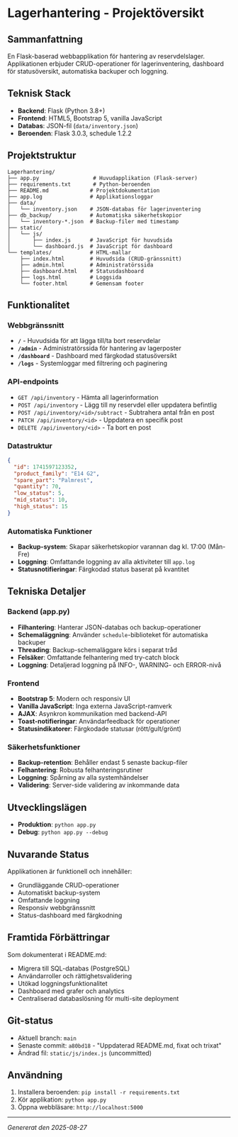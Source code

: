 # Lagerhantering - Projektöversikt

## Sammanfattning
En Flask-baserad webbapplikation för hantering av reservdelslager. Applikationen erbjuder CRUD-operationer för lagerinventering, dashboard för statusöversikt, automatiska backuper och loggning.

## Teknisk Stack
- **Backend**: Flask (Python 3.8+)
- **Frontend**: HTML5, Bootstrap 5, vanilla JavaScript
- **Databas**: JSON-fil (`data/inventory.json`)
- **Beroenden**: Flask 3.0.3, schedule 1.2.2

## Projektstruktur
```
Lagerhantering/
├── app.py                 # Huvudapplikation (Flask-server)
├── requirements.txt       # Python-beroenden
├── README.md             # Projektdokumentation
├── app.log               # Applikationsloggar
├── data/
│   └── inventory.json    # JSON-databas för lagerinventering
├── db_backup/            # Automatiska säkerhetskopior
│   └── inventory-*.json  # Backup-filer med timestamp
├── static/
│   └── js/
│       ├── index.js      # JavaScript för huvudsida
│       └── dashboard.js  # JavaScript för dashboard
└── templates/            # HTML-mallar
    ├── index.html        # Huvudsida (CRUD-gränssnitt)
    ├── admin.html        # Administratörssida
    ├── dashboard.html    # Statusdashboard
    ├── logs.html         # Loggsida
    └── footer.html       # Gemensam footer
```

## Funktionalitet

### Webbgränssnitt
- **`/`** - Huvudsida för att lägga till/ta bort reservdelar
- **`/admin`** - Administratörssida för hantering av lagerposter
- **`/dashboard`** - Dashboard med färgkodad statusöversikt
- **`/logs`** - Systemloggar med filtrering och paginering

### API-endpoints
- `GET /api/inventory` - Hämta all lagerinformation
- `POST /api/inventory` - Lägg till ny reservdel eller uppdatera befintlig
- `POST /api/inventory/<id>/subtract` - Subtrahera antal från en post
- `PATCH /api/inventory/<id>` - Uppdatera en specifik post
- `DELETE /api/inventory/<id>` - Ta bort en post

### Datastruktur
```json
{
  "id": 1741597123352,
  "product_family": "E14 G2",
  "spare_part": "Palmrest",
  "quantity": 70,
  "low_status": 5,
  "mid_status": 10,
  "high_status": 15
}
```

### Automatiska Funktioner
- **Backup-system**: Skapar säkerhetskopior varannan dag kl. 17:00 (Mån-Fre)
- **Loggning**: Omfattande loggning av alla aktiviteter till `app.log`
- **Statusnotifieringar**: Färgkodad status baserat på kvantitet

## Tekniska Detaljer

### Backend (app.py)
- **Filhantering**: Hanterar JSON-databas och backup-operationer
- **Schemaläggning**: Använder `schedule`-biblioteket för automatiska backuper
- **Threading**: Backup-schemaläggare körs i separat tråd
- **Felsäker**: Omfattande felhantering med try-catch block
- **Loggning**: Detaljerad loggning på INFO-, WARNING- och ERROR-nivå

### Frontend
- **Bootstrap 5**: Modern och responsiv UI
- **Vanilla JavaScript**: Inga externa JavaScript-ramverk
- **AJAX**: Asynkron kommunikation med backend-API
- **Toast-notifieringar**: Användarfeedback för operationer
- **Statusindikatorer**: Färgkodade statusar (rött/gult/grönt)

### Säkerhetsfunktioner
- **Backup-retention**: Behåller endast 5 senaste backup-filer
- **Felhantering**: Robusta felhanteringsrutiner
- **Loggning**: Spårning av alla systemhändelser
- **Validering**: Server-side validering av inkommande data

## Utvecklingslägen
- **Produktion**: `python app.py`
- **Debug**: `python app.py --debug`

## Nuvarande Status
Applikationen är funktionell och innehåller:
- Grundläggande CRUD-operationer
- Automatiskt backup-system
- Omfattande loggning
- Responsiv webbgränssnitt
- Status-dashboard med färgkodning

## Framtida Förbättringar
Som dokumenterat i README.md:
- Migrera till SQL-databas (PostgreSQL)
- Användarroller och rättighetsvalidering
- Utökad loggningsfunktionalitet
- Dashboard med grafer och analytics
- Centraliserad databaslösning för multi-site deployment

## Git-status
- Aktuell branch: `main`
- Senaste commit: `a80bd18` - "Uppdaterad README.md, fixat och trixat"
- Ändrad fil: `static/js/index.js` (uncommitted)

## Användning
1. Installera beroenden: `pip install -r requirements.txt`
2. Kör applikation: `python app.py`
3. Öppna webbläsare: `http://localhost:5000`

---
*Genererat den 2025-08-27*